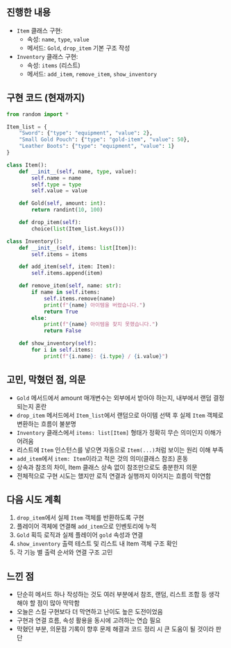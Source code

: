 ## 진행한 내용
- `Item` 클래스 구현:
  - 속성: `name`, `type`, `value`
  - 메서드: `Gold`, `drop_item` 기본 구조 작성
- `Inventory` 클래스 구현:
  - 속성: `items` (리스트)
  - 메서드: `add_item`, `remove_item`, `show_inventory`

## 구현 코드 (현재까지)
```python
from random import *

Item_list = {
    "Sword": {"type": "equipment", "value": 2},
    "Small Gold Pouch": {"type": "gold-item", "value": 50},
    "Leather Boots": {"type": "equipment", "value": 1}
}

class Item():
    def __init__(self, name, type, value):
        self.name = name
        self.type = type
        self.value = value

    def Gold(self, amount: int):
        return randint(10, 100)

    def drop_item(self):
        choice(list(Item_list.keys()))

class Inventory():
    def __init__(self, items: list[Item]):
        self.items = items

    def add_item(self, item: Item):
        self.items.append(item)

    def remove_item(self, name: str):
        if name in self.items:
            self.items.remove(name)
            print(f"{name} 아이템을 버렸습니다.")
            return True
        else:
            print(f"{name} 아이템을 찾지 못했습니다.")
            return False

    def show_inventory(self):
        for i in self.items:
            print(f"{i.name}: {i.type} / {i.value}")
```

## 고민, 막혔던 점, 의문
- `Gold` 메서드에서 amount 매개변수는 외부에서 받아야 하는지, 내부에서 랜덤 결정되는지 혼란
- `drop_item` 메서드에서 `Item_list`에서 랜덤으로 아이템 선택 후 실제 `Item` 객체로 변환하는 흐름이 불분명
- `Inventory` 클래스에서 `items: list[Item]` 형태가 정확히 무슨 의미인지 이해가 어려움
- 리스트에 `Item` 인스턴스를 넣으면 자동으로 `Item(...)`처럼 보이는 원리 이해 부족
- `add_item`에서 `item: Item`이라고 적은 것의 의미(클래스 참조) 혼동
- 상속과 참조의 차이, Item 클래스 상속 없이 참조만으로도 충분한지 의문
- 전체적으로 구현 시도는 했지만 로직 연결과 실행까지 이어지는 흐름이 막연함

## 다음 시도 계획
1. `drop_item`에서 실제 `Item` 객체를 반환하도록 구현
2. 플레이어 객체에 연결해 `add_item`으로 인벤토리에 누적
3. `Gold` 획득 로직과 실제 플레이어 `gold` 속성과 연결
4. `show_inventory` 출력 테스트 및 리스트 내 Item 객체 구조 확인
5. 각 기능 별 출력 순서와 연결 구조 고민

## 느낀 점
- 단순히 메서드 하나 작성하는 것도 여러 부분에서 참조, 랜덤, 리스트 조합 등 생각해야 할 점이 많아 막막함
- 오늘은 스킬 구현보다 더 막연하고 난이도 높은 도전이었음
- 구현과 연결 흐름, 속성 활용을 동시에 고려하는 연습 필요
- 막혔던 부분, 의문점 기록이 향후 문제 해결과 코드 정리 시 큰 도움이 될 것이라 판단

